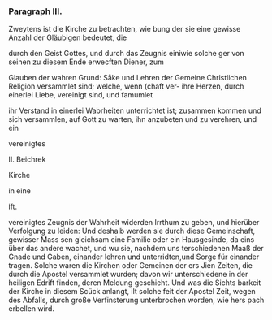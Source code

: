 
<!-- Seite 382 -->
### Paragraph  III. ###


Zweytens ist die Kirche zu betrachten, wie bung der sie eine gewisse Anzahl der Gläubigen bedeutet, die

durch den Geist Gottes, und durch das Zeugnis einiwie solche ger von seinen zu diesem Ende erwecften Diener, zum

Glauben der wahren Grund: Såke und Lehren der Gemeine Christlichen Religion versammlet sind; welche, wenn (chaft ver- ihre Herzen, durch einerlei Liebe, vereinigt
 sind, und famumlet

ihr Verstand in einerlei Wabrheiten unterrichtet ist; zusammen kommen und sich versammlen, auf Gott zu warten, ihn anzubeten und zu verehren, und ein

vereinigtes

II. Beichrek

Kirche

in eine

ift.
<!-- Seite 383 -->
vereinigtes Zeugnis der Wahrheit widerden Irrthum zu geben, und hierüber Verfolgung zu leiden: Und deshalb werden sie durch diese Gemeinschaft, gewisser Mass sen gleichsam eine Familie oder ein Hausgesinde, da eins über das andere wachet, und wu sie, nachdem uns terschiedenen Maaß der Gnade und Gaben, einander lehren und unterridten,und Sorge für einander tragen. Solche waren die Kirchen oder Gemeinen der ers Jien Zeiten, die durch die Apostel versammlet wurden; davon wir unterschiedene in der heiligen Edrift finden, deren Meldung geschieht. Und was die Sichts barkeit der Kirche in diesem Scück anlangt, ilt solche feit der Apostel Zeit, wegen des Abfalls, durch große Verfinsterung unterbrochen worden, wie hers pach erbellen wird.

